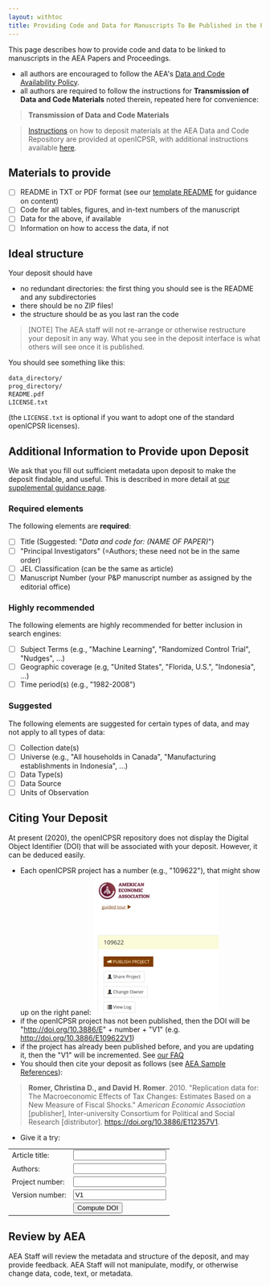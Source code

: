 ```yaml
---
layout: withtoc
title: Providing Code and Data for Manuscripts To Be Published in the Papers and Proceedings
---
```


This page describes how to provide code and data to be linked to manuscripts in the AEA Papers and Proceedings.

- all authors are encouraged to follow the AEA's [Data and Code Availability Policy](https://www.aeaweb.org/journals/policies/data-code).
- all authors are required to follow the instructions for **Transmission of Data and Code Materials** noted therein, repeated here for convenience:

> **Transmission of Data and Code Materials**

>    [Instructions](https://www.openicpsr.org/openicpsr/aea/deposit-instructions) on how to deposit materials at the AEA Data and Code Repository are provided at openICPSR, with additional instructions available [here](https://aeadataeditor.github.io/aea-de-guidance/data-deposit-aea-guidance.html).

## Materials to provide
- [ ] README in TXT or PDF format (see our [template README](https://aeadataeditor.github.io/aea-de-guidance/template-README.html) for guidance on content)
- [ ] Code for all tables, figures, and in-text numbers of the manuscript
- [ ] Data for the above, if available
- [ ] Information on how to access the data, if not

## Ideal structure

Your deposit should have
- no redundant directories: the first thing you should see is the README and any subdirectories
- there should be no ZIP files!
- the structure should be as you last ran the code

> [NOTE] The AEA staff will not re-arrange or otherwise restructure your deposit in any way. What you see in the deposit interface is what others will see once it is published.

You should see something like this:
```
data_directory/
prog_directory/
README.pdf
LICENSE.txt
```
(the `LICENSE.txt` is optional if you want to adopt one of the standard openICPSR licenses).

## Additional Information to Provide upon Deposit

We ask that you fill out sufficient metadata upon deposit to make the deposit findable, and useful. This is described in more detail at [our supplemental guidance page](hdata-deposit-aea-guidance.md).

### Required elements

The following elements are **required**:

- [ ] Title (Suggested: "*Data and code for: (NAME OF PAPER)*")
- [ ] "Principal Investigators" (=Authors; these need not be in the same order)
- [ ] JEL Classification (can be the same as article)
- [ ] Manuscript Number (your P&P manuscript number as assigned by the editorial office)

### Highly recommended

The following elements are highly recommended for better inclusion in search engines:

- [ ] Subject Terms (e.g., "Machine Learning", "Randomized Control Trial", "Nudges", ...)
- [ ] Geographic coverage (e.g, "United States", "Florida, U.S.", "Indonesia", ...)
- [ ] Time period(s)  (e.g., "1982-2008")

### Suggested

The following elements are suggested for certain types of data, and may not apply to all types of data:

- [ ] Collection date(s) 
- [ ] Universe (e.g., "All households in Canada", "Manufacturing establishments in Indonesia", ...)
- [ ] Data Type(s) 
- [ ] Data Source 
- [ ] Units of Observation 

## 

## Citing Your Deposit

At present (2020), the openICPSR repository does not display the Digital Object Identifier (DOI) that will be associated with your deposit. However, it can be deduced easily.

- Each openICPSR project has a number (e.g., "109622"), that might show up on the right panel:
 ![Image of number](assets/project-number.png) 
- if the openICPSR project has not been published, then the DOI will be "http://doi.org/10.3886/E" + number + "V1" (e.g. http://doi.org/10.3886/E109622V1)
- if the project has already been published before, and you are updating it, then the "V1" will be incremented. See [our FAQ](FAQ.md)
- You should then cite your deposit as follows (see [AEA Sample References](https://www.aeaweb.org/journals/policies/sample-references)):

> **Romer, Christina D., and David H. Romer**. 2010. "Replication data for: The Macroeconomic Effects of Tax Changes: Estimates Based on a New Measure of Fiscal Shocks." *American Economic Association* [publisher], Inter-university Consortium for Political and Social Research [distributor]. https://doi.org/10.3886/E112357V1.

- Give it a try:

<form id="myForm">
<table>
 <tr><td>Article title:</td> <td> <input type="text" name="title"></td></tr>
  <tr><td>Authors:</td> <td> <input type="text" name="title"></td></tr>
  <tr><td>Project number:</td> <td> <input type="text" name="projectid"></td></tr>
  <tr><td>Version number:</td> <td> <input type="text" name="versionnum" value="V1"></td></tr>
  <tr><td></td> <td><input type="button" onclick="myFunction()" value="Compute DOI"></td></tr>
  </table>
</form>

<p id="DOI"></p>
<p id="citation"></p>

<script>
function myFunction() {
  var doipre = "http://doi.org/10.3886/E";
  var titlepre = "Data and code for:";
  var str0 = document.getElementById('myForm').elements[0].value;
  var authors = document.getElementById('myForm').elements[1].value;
  var str2 = document.getElementById('myForm').elements[2].value;
  var str3 = document.getElementById('myForm').elements[3].value;
  var title = titlepre.concat(str0);
  var doi = doipre.concat(str2).concat(str3);
  document.getElementById("citation").innerHTML = "<b>" + authors + "</b>. 2020. %22" + title + "%22 <i>American Economic Association</i> [publisher], Inter-university Consortium for Political and Social Research [distributor]. " + doi;
  document.getElementById("DOI").innerHTML = "<i>Your DOI will be: </i>" + doi;
  
}
</script>

## Review by AEA

AEA Staff will review the metadata and structure of the deposit, and may provide feedback. AEA Staff will not manipulate, modify, or otherwise change data, code, text, or metadata. 